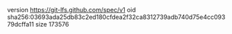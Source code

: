 version https://git-lfs.github.com/spec/v1
oid sha256:03693ada25db83c2ed180cfdea2f32ca8312739adb740d75e4cc09379dcffa11
size 173576
